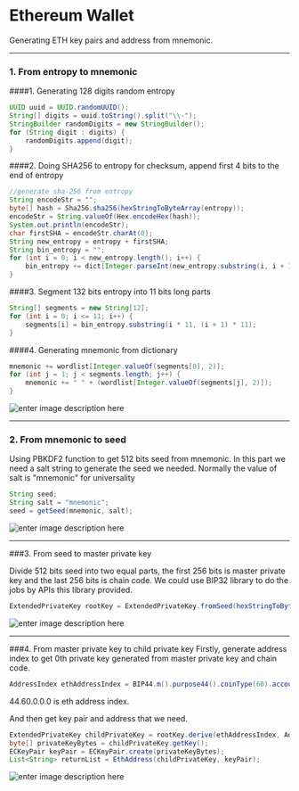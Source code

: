 # Ethereum Wallet

Generating ETH key pairs and address from mnemonic.


----------


### 1. From entropy to mnemonic

####1. Generating 128 digits random entropy
```java
UUID uuid = UUID.randomUUID();
String[] digits = uuid.toString().split("\\-");
StringBuilder randomDigits = new StringBuilder();
for (String digit : digits) {
    randomDigits.append(digit);
}
```

####2. Doing SHA256 to entropy for checksum, append first 4 bits to the end of entropy
```java
//generate sha-256 from entropy
String encodeStr = "";
byte[] hash = Sha256.sha256(hexStringToByteArray(entropy));
encodeStr = String.valueOf(Hex.encodeHex(hash));
System.out.println(encodeStr);
char firstSHA = encodeStr.charAt(0);
String new_entropy = entropy + firstSHA;
String bin_entropy = "";
for (int i = 0; i < new_entropy.length(); i++) {
    bin_entropy += dict[Integer.parseInt(new_entropy.substring(i, i + 1), 16)];
}
```
####3. Segment 132 bits entropy into 11 bits long parts
```java
String[] segments = new String[12];
for (int i = 0; i <= 11; i++) {
    segments[i] = bin_entropy.substring(i * 11, (i + 1) * 11);
}
```
####4. Generating mnemonic from dictionary
```java
mnemonic += wordlist[Integer.valueOf(segments[0], 2)];
for (int j = 1; j < segments.length; j++) {
    mnemonic += " " + (wordlist[Integer.valueOf(segments[j], 2)]);
}
```
![enter image description here](https://upload-images.jianshu.io/upload_images/10931084-93b10c15c7277420.png?imageMogr2/auto-orient/strip%7CimageView2/2/w/700)


----------


### 2. From mnemonic to seed

Using PBKDF2 function to get 512 bits seed from mnemonic.
In this part we need a salt string to generate the seed we needed. Normally the value of salt is "mnemonic" for universality

```java
String seed;
String salt = "mnemonic";
seed = getSeed(mnemonic, salt);
```
![enter image description here](https://upload-images.jianshu.io/upload_images/10931084-eb8d30c6fc836a5b.png?imageMogr2/auto-orient/strip%7CimageView2/2/w/700)


----------


###3. From seed to master private key

Divide 512 bits seed into two equal parts, the first 256 bits is master private key and the last 256 bits is chain code. We could use BIP32 library to do the jobs by APIs this library provided.

```java
ExtendedPrivateKey rootKey = ExtendedPrivateKey.fromSeed(hexStringToByteArray(seed), Bitcoin.MAIN_NET);
```
![enter image description here](https://upload-images.jianshu.io/upload_images/10931084-177ace609e88a5a3.png?imageMogr2/auto-orient/strip%7CimageView2/2/w/700)

----------
###4. From master private key to child private key
Firstly, generate address index to get 0th private key generated from master private key and chain code.
```java
AddressIndex ethAddressIndex = BIP44.m().purpose44().coinType(60).account(0).external().address(0);
```
44.60.0.0.0 is eth address index.

And then get key pair and address that we need.
```java
ExtendedPrivateKey childPrivateKey = rootKey.derive(ethAddressIndex, AddressIndex.DERIVATION);
byte[] privateKeyBytes = childPrivateKey.getKey(); 
ECKeyPair keyPair = ECKeyPair.create(privateKeyBytes);
List<String> returnList = EthAddress(childPrivateKey, keyPair);
```

![enter image description here](https://upload-images.jianshu.io/upload_images/10931084-dfd91a5ee94953e7.png?imageMogr2/auto-orient/strip%7CimageView2/2/w/700)
